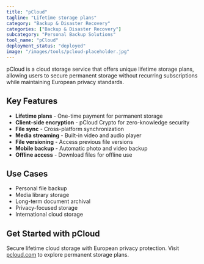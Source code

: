 ```yaml
---
title: "pCloud"
tagline: "Lifetime storage plans"
category: "Backup & Disaster Recovery"
categories: ["Backup & Disaster Recovery"]
subcategory: "Personal Backup Solutions"
tool_name: "pCloud"
deployment_status: "deployed"
image: "/images/tools/pcloud-placeholder.jpg"
---
```

pCloud is a cloud storage service that offers unique lifetime storage plans, allowing users to secure permanent storage without recurring subscriptions while maintaining European privacy standards.

## Key Features

- **Lifetime plans** - One-time payment for permanent storage
- **Client-side encryption** - pCloud Crypto for zero-knowledge security
- **File sync** - Cross-platform synchronization
- **Media streaming** - Built-in video and audio player
- **File versioning** - Access previous file versions
- **Mobile backup** - Automatic photo and video backup
- **Offline access** - Download files for offline use

## Use Cases

- Personal file backup
- Media library storage
- Long-term document archival
- Privacy-focused storage
- International cloud storage

## Get Started with pCloud

Secure lifetime cloud storage with European privacy protection. Visit [pcloud.com](https://www.pcloud.com) to explore permanent storage plans.